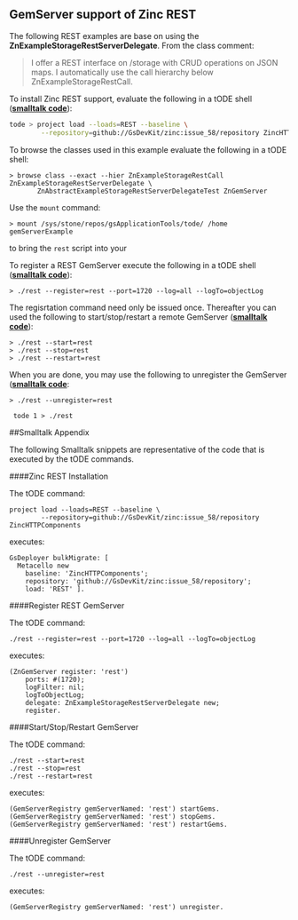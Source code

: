 GemServer support of Zinc REST
-----------------

The following REST examples are base on using the **ZnExampleStorageRestServerDelegate**.
From the class comment:

> I offer a REST interface on /storage with CRUD operations on JSON maps. 
> I automatically use the call hierarchy below ZnExampleStorageRestCall.

To install Zinc REST support, evaluate the following in a tODE shell ([**smalltalk code**](#zinc-rest-installation)):

```sh
tode > project load --loads=REST --baseline \
        --repository=github://GsDevKit/zinc:issue_58/repository ZincHTTPComponents  
```

To browse the classes used in this example evaluate the following in a tODE shell:

```Shell
> browse class --exact --hier ZnExampleStorageRestCall ZnExampleStorageRestServerDelegate \
       ZnAbstractExampleStorageRestServerDelegateTest ZnGemServer
```

Use the `mount` command:  

```Shell
> mount /sys/stone/repos/gsApplicationTools/tode/ /home gemServerExample
```

to bring the `rest` script into your 

To register a REST GemServer execute the following in a tODE shell ([**smalltalk code**](#register-rest-gemserver)):

```Shell
> ./rest --register=rest --port=1720 --log=all --logTo=objectLog
```

The regisrtation command need only be issued once. Thereafter you can used the following to start/stop/restart a remote GemServer ([**smalltalk code**](#startstoprestart-gemserver)):

```Shell
> ./rest --start=rest
> ./rest --stop=rest
> ./rest --restart=rest
```

When you are done, you may use the following to unregister the GemServer ([**smalltalk code**](#unregister-gemserver]): 

```Shell
> ./rest --unregister=rest
```


```Shell
 tode 1 > ./rest
```

##Smalltalk Appendix

The following Smalltalk snippets are representative of the code that is executed by the tODE commands.

####Zinc REST Installation

The tODE command:

```Shell
project load --loads=REST --baseline \
        --repository=github://GsDevKit/zinc:issue_58/repository ZincHTTPComponents  
```

executes:

```Smalltalk
GsDeployer bulkMigrate: [
  Metacello new
    baseline: 'ZincHTTPComponents';
    repository: 'github://GsDevKit/zinc:issue_58/repository';
    load: 'REST' ].
```

####Register REST GemServer

The tODE command:

```Shell
./rest --register=rest --port=1720 --log=all --logTo=objectLog
```

executes: 
```Smalltalk
(ZnGemServer register: 'rest')
    ports: #(1720);
    logFilter: nil;
    logToObjectLog;
    delegate: ZnExampleStorageRestServerDelegate new;
    register.
```

####Start/Stop/Restart GemServer

The tODE command:

```Shell
./rest --start=rest
./rest --stop=rest
./rest --restart=rest
```

executes:

```Smalltalk
(GemServerRegistry gemServerNamed: 'rest') startGems.
(GemServerRegistry gemServerNamed: 'rest') stopGems.
(GemServerRegistry gemServerNamed: 'rest') restartGems.
```

####Unregister GemServer

The tODE command:

```Shell
./rest --unregister=rest
```

executes:

```Smalltalk
(GemServerRegistry gemServerNamed: 'rest') unregister.
```

